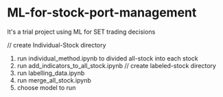 # ML-for-stock-port-management
It's a trial project using ML for SET trading decisions

// create Individual-Stock directory
1. run individual_method.ipynb to divided all-stock into each stock
2. run add_indicators_to_all_stock.ipynb
// create labeled-stock directory
3. run labelling_data.ipynb
4. run merge_all_stock.ipynb
5. choose model to run
